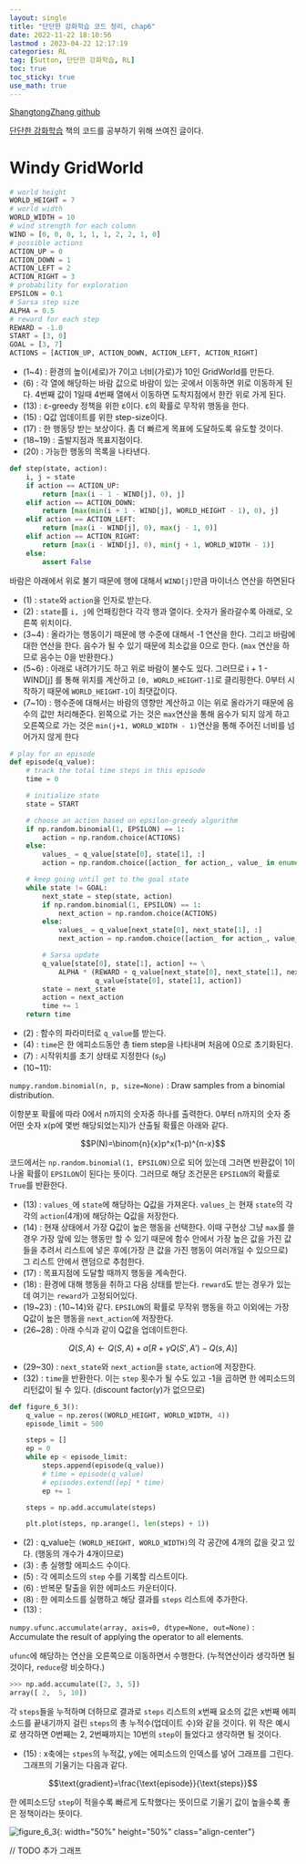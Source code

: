 ```yaml
---
layout: single
title: "단단한 강화학습 코드 정리, chap6"
date: 2022-11-22 18:10:56
lastmod : 2023-04-22 12:17:19
categories: RL
tag: [Sutton, 단단한 강화학습, RL]
toc: true
toc_sticky: true
use_math: true
---
```


[ShangtongZhang github](https://github.com/ShangtongZhang/reinforcement-learning-an-introduction/tree/master/chapter06)

[단단한 강화학습](http://www.kyobobook.co.kr/product/detailViewKor.laf?ejkGb=KOR&mallGb=KOR&barcode=9791190665179&orderClick=LAG&Kc=) 책의 코드를 공부하기 위해 쓰여진 글이다.

# Windy GridWorld

```python
# world height
WORLD_HEIGHT = 7
# world width
WORLD_WIDTH = 10
# wind strength for each column
WIND = [0, 0, 0, 1, 1, 1, 2, 2, 1, 0]
# possible actions
ACTION_UP = 0
ACTION_DOWN = 1
ACTION_LEFT = 2
ACTION_RIGHT = 3
# probability for exploration
EPSILON = 0.1
# Sarsa step size
ALPHA = 0.5
# reward for each step
REWARD = -1.0
START = [3, 0]
GOAL = [3, 7]
ACTIONS = [ACTION_UP, ACTION_DOWN, ACTION_LEFT, ACTION_RIGHT]
```

* (1~4) : 환경의 높이(세로)가 7이고 너비(가로)가 10인 GridWorld를 만든다.
* (6) : 각 열에 해당하는 바람 값으로 바람이 있는 곳에서 이동하면 위로 이동하게 된다. 4번째 값이 1일때 4번째 열에서 이동하면 도착지점에서 한칸 위로 가게 된다.
* (13) : ε-greedy 정책을 위한 ε이다. ε의 확률로 무작위 행동을 한다.
* (15) : Q값 업데이트를 위한 step-size이다.
* (17) : 한 행동당 받는 보상이다. 좀 더 빠르게 목표에 도달하도록 유도할 것이다.
* (18~19) : 출발지점과 목표지점이다.
* (20) : 가능한 행동의 목록을 나타낸다.

```python
def step(state, action):
    i, j = state
    if action == ACTION_UP:
        return [max(i - 1 - WIND[j], 0), j]
    elif action == ACTION_DOWN:
        return [max(min(i + 1 - WIND[j], WORLD_HEIGHT - 1), 0), j]
    elif action == ACTION_LEFT:
        return [max(i - WIND[j], 0), max(j - 1, 0)]
    elif action == ACTION_RIGHT:
        return [max(i - WIND[j], 0), min(j + 1, WORLD_WIDTH - 1)]
    else:
        assert False
```
바람은 아래에서 위로 불기 때문에 행에 대해서 `WIND[j]`만큼 마이너스 연산을 하면된다

* (1) : `state`와 `action`을 인자로 받는다.
* (2) : `state`를 `i, j`에 언패킹한다 각각 행과 열이다. 숫자가 올라갈수록 아래로, 오른쪽 위치이다.
* (3~4) : 올라가는 행동이기 때문에 행 수준에 대해서 -1 연산을 한다. 그리고 바람에 대한 연산을 한다. 음수가 될 수 있기 때문에 최소값을 0으로 한다. (`max` 연산을 하므로 음수는 0을 반환한다.)
* (5~6) : 아래로 내려가기도 하고 위로 바람이 불수도 있다. 그러므로 i + 1 - WIND[j] 를 통해 위치를 계산하고 `[0, WORLD_HEIGHT-1]`로 클리핑한다. 0부터 시작하기 때문에 `WORLD_HEIGHT-1`이 최댓값이다.
* (7~10) : 행수준에 대해서는 바람의 영향만 계산하고 이는 위로 올라가기 때문에 음수의 값만 처리해준다. 왼쪽으로 가는 것은 `max`연산을 통해 음수가 되지 않게 하고 오른쪽으로 가는 것은 `min(j+1, WORLD_WIDTH - 1)`연산을 통해 주어진 너비를 넘어가지 않게 한다

```python
# play for an episode
def episode(q_value):
    # track the total time steps in this episode
    time = 0

    # initialize state
    state = START

    # choose an action based on epsilon-greedy algorithm
    if np.random.binomial(1, EPSILON) == 1:
        action = np.random.choice(ACTIONS)
    else:
        values_ = q_value[state[0], state[1], :]
        action = np.random.choice([action_ for action_, value_ in enumerate(values_) if value_ == np.max(values_)])

    # keep going until get to the goal state
    while state != GOAL:
        next_state = step(state, action)
        if np.random.binomial(1, EPSILON) == 1:
            next_action = np.random.choice(ACTIONS)
        else:
            values_ = q_value[next_state[0], next_state[1], :]
            next_action = np.random.choice([action_ for action_, value_ in enumerate(values_) if value_ == np.max(values_)])

        # Sarsa update
        q_value[state[0], state[1], action] += \
            ALPHA * (REWARD + q_value[next_state[0], next_state[1], next_action] -
                     q_value[state[0], state[1], action])
        state = next_state
        action = next_action
        time += 1
    return time
```
* (2) : 함수의 파라미터로 `q_value`를 받는다.
* (4) : `time`은 한 에피소드동안 총 tiem step을 나타내며 처음에 0으로 초기화된다.
* (7) : 시작위치를 초기 상태로 지정한다 ($s_0$)
* (10~11):

`numpy.random.binomial(n, p, size=None)` : Draw samples from a binomial distribution.

이항분포 확률에 따라 0에서 n까지의 숫자중 하나를 출력한다. 0부터 n까지의 숫자 중 어떤 숫자 x(p에 몇번 해당되었는지)가 산출될 확률은 아래와 같다.

$$P(N)=\binom{n}{x}p^x(1-p)^{n-x}$$

코드에서는 `np.random.binomial(1, EPSILON)`으로 되어 있는데 그러면 반환값이 1이 나올 확률이 `EPSILON`이 된다는 뜻이다. 그러므로 해당 조건문은 `EPSILON`의 확률로 `True`를 반환한다.

* (13) : `values_`에 `state`에 해당하는 Q값을 가져온다. `values_`는 현재 `state`의 각각의 `action`(4개)에 해당하는 Q값을 저장한다.
* (14) : 현재 상태에서 가장 Q값이 높은 행동을 선택한다. 이때 구현상 그냥 `max`를 쓸 경우 가장 앞에 있는 행동만 할 수 있기 때문에 함수 안에서 가장 높은 값을 가진 값들을 추려서 리스트에 넣은 후에(가장 큰 값을 가진 행동이 여러개일 수 있으므로) 그 리스트 안에서 랜덤으로 추첨한다.
* (17) : 목표지점에 도달할 때까지 행동을 계속한다.
* (18) : 환경에 대해 행동을 취하고 다음 상태를 받는다. `reward`도 받는 경우가 있는데 여기는 `reward`가 고정되어있다.
* (19~23) : (10~14)와 같다. `EPSILON`의 확률로 무작위 행동을 하고 이외에는 가장 Q값이 높은 행동을 `next_action`에 저장한다.
* (26~28) : 아래 수식과 같이 Q값을 업데이트한다.

$$ Q(S,A) \leftarrow Q(S,A)+\alpha \left [ R+\gamma Q(S',A')-Q(s,A)\right ]$$

* (29~30) : `next_state`와 `next_action`을 `state`, `action`에 저장한다.
* (32) : `time`을 반환한다. 이는 `step` 횟수가 될 수도 있고 -1을 곱하면 한 에피소드의 리턴값이 될 수 있다. (discount factor($\gamma$)가 없으므로)

```python
def figure_6_3():
    q_value = np.zeros((WORLD_HEIGHT, WORLD_WIDTH, 4))
    episode_limit = 500

    steps = []
    ep = 0
    while ep < episode_limit:
        steps.append(episode(q_value))
        # time = episode(q_value)
        # episodes.extend([ep] * time)
        ep += 1

    steps = np.add.accumulate(steps)

    plt.plot(steps, np.arange(1, len(steps) + 1))
```

* (2) : q_value는 `(WORLD_HEIGHT, WORLD_WIDTH)`의 각 공간에 4개의 값을 갖고 있다. (행동의 개수가 4개이므로)
* (3) : 총 실행할 에피소드 수이다.
* (5) : 각 에피소드의 `step` 수를 기록할 리스트이다.
* (6) : 반복문 탈출을 위한 에피소드 카운터이다.
* (8) : 한 에피소드를 실행하고 해당 결과를 `steps` 리스트에 추가한다.
* (13) :

`numpy.ufunc.accumulate(array, axis=0, dtype=None, out=None)` : Accumulate the result of applying the operator to all elements.

`ufunc`에 해당하는 연산을 오른쪽으로 이동하면서 수행한다. (누적연산이라 생각하면 될 것이다, `reduce`랑 비슷하다.)

```python
>>> np.add.accumulate([2, 3, 5])
array([ 2,  5, 10])
```

각 `steps`들을 누적하며 더하므로 결과로 `steps` 리스트의 x번째 요소의 값은 x번째 에피소드를 끝내기까지 걸린 `steps`의 총 누적수(업데이트 수)와 같을 것이다. 위 작은 예시로 생각하면 0번째는 2, 2번째까지는 10번의 `step`이 들었다고 생각하면 될 것이다.

* (15) : x축에는 `stpes`의 누적값, y에는 에피소드의 인덱스를 넣어 그래프를 그린다. 그래프의 기울기는 다음과 같다.

$$\text{gradient}=\frac{\text{episode}}{\text{steps}}$$

한 에피소드당 `step`이 적을수록 빠르게 도착했다는 뜻이므로 기울기 값이 높을수록 좋은 정책이라는 뜻이다.

![figure_6_3](../../assets/images/rl/figure_6_3.png){: width="50%" height="50%" class="align-center"}

// TODO 추가 그래프
